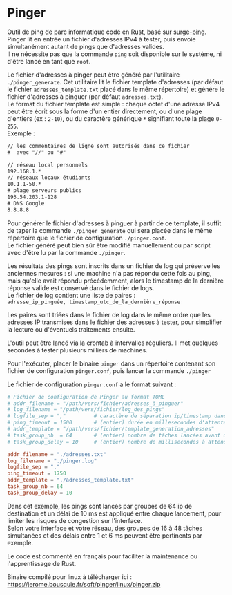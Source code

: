 # Pinger

Outil de ping de parc informatique codé en Rust, basé sur [surge-ping](https://docs.rs/surge-ping/latest/surge_ping/).  
Pinger lit en entrée un fichier d'adresses IPv4 à tester, puis envoie simultanément autant de pings que d'adresses valides.  
Il ne nécessite pas que la commande `ping` soit disponible sur le système, ni d'être lancé en tant que `root`.  

Le fichier d'adresses à pinger peut être généré par l'utilitaire `./pinger_generate`. Cet utilitaire lit le fichier template d'adresses (par défaut le fichier `adresses_template.txt` placé dans le mếme répertoire) et génére le fichier d'adresses à pinguer (par défaut `adresses.txt`).  
Le format du fichier template est simple : chaque octet d'une adresse IPv4 peut être écrit sous la forme d'un entier directement, ou d'une plage d'entiers (ex : `2-10`), ou du caractère générique `*` signifiant toute la plage `0-255`.  
Exemple :   
```txt
// les commentaires de ligne sont autorisés dans ce fichier
#  avec "//" ou "#"

// réseau local personnels
192.168.1.*
// réseaux locaux étudiants
10.1.1-50.*
# plage serveurs publics
193.54.203.1-128
# DNS Google
8.8.8.8
```
Pour générer le fichier d'adresses à pinguer à partir de ce template, il suffit de taper la commande `./pinger_generate` qui sera placée dans le même répertoire que le fichier de configuration `./pinger.conf`.    
Le fichier généré peut bien sûr être modifié manuellement ou par script avec d'être lu par la commande `./pinger`.


Les résultats des pings sont inscrits dans un fichier de log qui préserve les anciennes mesures : si une machine n'a pas répondu cette fois au ping, mais qu'elle avait répondu précédemment, alors le timestamp de la dernière réponse valide est conservé dans le fichier de logs.  
Le fichier de log contient une liste de paires :  
```adresse_ip_pinguée, timestamp_utc_de_la_dernière_réponse```  

Les paires sont triées dans le fichier de log dans le même ordre que les adresses IP transmises dans le fichier des adresses à tester, pour simplifier la lecture ou d'éventuels traitements ensuite.  

L'outil peut être lancé via la crontab à intervalles réguliers. Il met quelques secondes à tester plusieurs milliers de machines.  

Pour l'exécuter, placer le binaire `pinger` dans un répertoire contenant son fichier de configuration `pinger.conf`, puis lancer la commande 
```./pinger```

Le fichier de configuration `pinger.conf` a le format suivant :
```toml
# Fichier de configuration de Pinger au format TOML
# addr_filename = "/path/vers/fichier/adresses_à_pinguer"
# log_filename = "/path/vers/fichier/log_des_pings"
# logfile_sep = ","         # caractère de séparation ip/timestamp dans le fichier de log des pings
# ping_timeout = 1500       # (entier) durée en millesecondes d'attente avant de considérer un ping comme non répondu
# addr_template = "/path/vers/fichier/template_generation_adresses"
# task_group_nb  = 64       # (entier) nombre de tâches lancées avant d'attendre un petit délai pour continuer pour limiter les risques de congestion
# task_group_delay = 10     # (entier) nombre de millisecondes à attendre avant de lancer le groupe de tâches suivant

addr_filename = "./adresses.txt"
log_filename = "./pinger.log"
logfile_sep = ","
ping_timeout = 1750
addr_template = "./adresses_template.txt"
task_group_nb = 64
task_group_delay = 10
```
Dans cet exemple, les pings sont lancés par groupes de 64 ip de destination et un délai de 10 ms est appliqué entre chaque lancement, pour limiter les risques de congestion sur l'interface.  
Selon votre interface et votre réseau, des groupes de 16 à 48 tâches simultanées et des délais entre 1 et 6 ms peuvent être pertinents par exemple.  


Le code est commenté en français pour faciliter la maintenance ou l'apprentissage de Rust.  

Binaire compilé pour linux à télécharger ici : https://jerome.bousquie.fr/soft/pinger/linux/pinger.zip